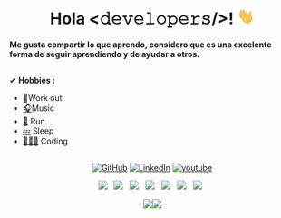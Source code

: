 <div>
<h1 align="center"> Hola <𝚍𝚎𝚟𝚎𝚕𝚘𝚙𝚎𝚛𝚜/>! <img src="https://github.com/ABSphreak/ABSphreak/blob/master/gifs/Hi.gif?raw=true" width="30px"></h2>
	
</div>

**Me gusta compartir lo que aprendo, considero que es una excelente forma de seguir aprendiendo y de ayudar a otros.**

##

✔  **Hobbies :**  
- 💪Work out 
- [🎧](https://emojipedia.org/headphone/)Music 
- [🏃](https://emojipedia.org/person-running/) Run
- [💤](https://emojipedia.org/zzz/) Sleep
- [👨🏼‍💻](https://emojipedia.org/man-technologist-medium-light-skin-tone/) Coding

##

<p align="center">
	<a href="https://github.com/henrymendozapuerta/"><img src="https://img.icons8.com/bubbles/50/000000/github.png" alt="GitHub"/></a>
	<a href="https://www.linkedin.com/in/henrymendozapuerta/"><img src="https://img.icons8.com/bubbles/50/000000/linkedin.png" alt="LinkedIn"/></a>	
	<a href="https://www.youtube.com/channel/UCwA02SnUlVMVs8bM0GudPIw"><img src="https://img.icons8.com/bubbles/50/000000/youtube.png" alt="youtube"/></a>
</p>
	

<p align="center">
<img src="https://img.shields.io/badge/HTML%20-%23F7DF1E.svg?&style=for-the-badge&color=E34F26" />&nbsp;&nbsp;
<img src="https://img.shields.io/badge/css%20-%23F7DF1E.svg?&style=for-the-badge&color=5BA8EE" />&nbsp;&nbsp;
<img src="https://img.shields.io/badge/JavaScript%20-%23F7DF1E.svg?&style=for-the-badge&color=F7DF1E" />&nbsp;&nbsp;
<img src="https://img.shields.io/badge/Angular%20-%23F7DF1E.svg?&style=for-the-badge&color=DD0031" />&nbsp;&nbsp;
<img src="https://img.shields.io/badge/Bootstrap%20-%23F7DF1E.svg?&style=for-the-badge&color=7044A3" />&nbsp;&nbsp;
<img src="https://img.shields.io/badge/Java%20-%23F7DF1E.svg?&style=for-the-badge&color=F7DF1E" />&nbsp;&nbsp;
<img src="https://img.shields.io/badge/Git flow%20-%23F7DF1E.svg?&style=for-the-badge&color=000" />&nbsp;&nbsp;
</p>

<p align="center"> <a href="https://github.com/henrymendozapuerta/"><img height="137px" src="https://github-readme-stats.vercel.app/api?username=henrymendozapuerta&hide_title=true&hide_border=true&show_icons=true&include_all_commits=true&count_private=true&line_height=21&text_color=000&icon_color=000&bg_color=0,ea6161,ffc64d,fffc4d,52fa5a&theme=graywhite" /><!-- wi*quL3fcV --><img height="137px" src="https://github-readme-stats.vercel.app/api/top-langs/?username=henrymendozapuerta&hide=html&hide_title=true&hide_border=true&layout=compact&langs_count=7&exclude_repo=comp426,Redventures-Movie-Quotes&text_color=000&icon_color=fff&bg_color=0,52fa5a,4dfcff,c64dff&theme=graywhite" /></a>

